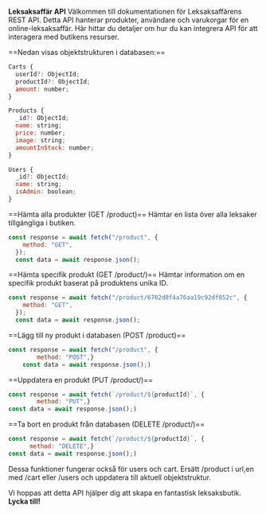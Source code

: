 <b>Leksaksaffär API</b>
Välkommen till dokumentationen för Leksaksaffärens REST API. Detta API hanterar produkter, användare och varukorgar för en online-leksaksaffär. Här hittar du detaljer om hur du kan integrera API
för att interagera med butikens resurser.


==Nedan visas objektstrukturen i databasen:==
```js
Carts {
  userId?: ObjectId;
  productId?: ObjectId;
  amount: number;
}

Products {
  _id?: ObjectId;
  name: string;
  price: number;
  image: string;
  amountInStock: number;
}

Users {
  _id?: ObjectId;
  name: string;
  isAdmin: boolean;
}
```

==Hämta alla produkter (GET /product)==
Hämtar en lista över alla leksaker tillgängliga i butiken.
```js
const response = await fetch("/product", {
    method: "GET",
  });
  const data = await response.json();
```

==Hämta specifik produkt (GET /product/)==
Hämtar information om en specifik produkt baserat på produktens unika ID.

```js
const response = await fetch("/product/6702d8f4a76aa19c92df852c", {
    method: "GET",
  });
  const data = await response.json();
```

==Lägg till ny produkt i databasen (POST /product)==

```js
const response = await fetch("/product", {
        method: "POST",}
	const data = await response.json();)
```


==Uppdatera en produkt (PUT /product/)==

```js
const response = await fetch(`/product/${productId}`, {
        method: "PUT",}
const data = await response.json();)
``` 

==Ta bort en produkt från databasen (DELETE /product/)==

```js
const response = await fetch(`/product/${productId}`, {
      method: "DELETE",}
const data = await response.json();)
```

Dessa funktioner fungerar också för users och cart. 
Ersätt /product i url,en med /cart eller /users och uppdatera till aktuell objektstruktur.


Vi hoppas att detta API hjälper dig att skapa en fantastisk leksaksbutik. 
<b>Lycka till!</b>

